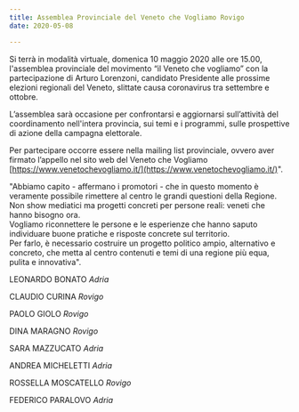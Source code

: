 ```yaml
---  
title: Assemblea Provinciale del Veneto che Vogliamo Rovigo
date: 2020-05-08

---
```


Si terrà in modalità virtuale, domenica 10 maggio 2020 alle ore 15.00, l'assemblea provinciale del movimento “il Veneto che vogliamo” con la partecipazione di Arturo Lorenzoni, candidato Presidente alle prossime elezioni regionali del Veneto, slittate causa coronavirus tra settembre e ottobre.  
  
L’assemblea sarà occasione per confrontarsi e aggiornarsi sull’attività del coordinamento nell'intera provincia, sui temi e i programmi, sulle prospettive di azione della campagna elettorale.  
  
Per partecipare occorre essere nella mailing list provinciale, ovvero aver firmato l’appello nel sito web del Veneto che Vogliamo [https://www.venetochevogliamo.it/](https://www.venetochevogliamo.it/)".  
  
"Abbiamo capito - affermano i promotori - che in questo momento è veramente possibile rimettere al centro le grandi questioni della Regione. Non show mediatici ma progetti concreti per persone reali: veneti che hanno bisogno ora.  
Vogliamo riconnettere le persone e le esperienze che hanno saputo individuare buone pratiche e risposte concrete sul territorio.  
Per farlo, è necessario costruire un progetto politico ampio, alternativo e concreto, che metta al centro contenuti e temi di una regione più equa, pulita e innovativa".


LEONARDO BONATO       _Adria_

CLAUDIO CURINA        _Rovigo_

PAOLO GIOLO           _Rovigo_

DINA MARAGNO          _Rovigo_

SARA MAZZUCATO        _Adria_

ANDREA MICHELETTI     _Adria_

ROSSELLA MOSCATELLO   _Rovigo_

FEDERICO PARALOVO     _Adria_
